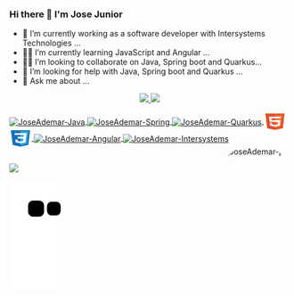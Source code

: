 ### Hi there 👋 I'm Jose Junior


- 🔭 I’m currently working as a software developer with Intersystems Technologies ...
- 🐱‍👤 I’m currently learning JavaScript and Angular ...
- 🐱‍🚀 I’m looking to collaborate on Java, Spring boot and Quarkus...
- 🤔 I’m looking for help with Java, Spring boot and Quarkus ...
- 💬 Ask me about ...

<div align="center">
  <a href="https://github.com/joseademar">
  <img height="180em" src="https://github-readme-stats.vercel.app/api?username=joseademar&show_icons=true&theme=dracula&include_all_commits=true&count_private=true"/>
  <img height="180em" src="https://github-readme-stats.vercel.app/api/top-langs/?username=joseademar&layout=compact&langs_count=7&theme=dracula"/>
</div>
<div style="display: inline_block"><br>
  <img align="center" alt="JoseAdemar-Java" height="30" width="40" src="https://cdn.jsdelivr.net/gh/devicons/devicon/icons/java/java-original.svg">
  <img align="center" alt="JoseAdemar-Spring" height="30" width="40" src="https://cdn.jsdelivr.net/gh/devicons/devicon/icons/spring/spring-original.svg">
  <img align="center" alt="JoseAdemar-Quarkus" height="30" width="40" src="https://design.jboss.org/quarkus/logo/final/PNG/quarkus_logo_vertical_rgb_1280px_default.png">
  <img align="center" alt="JoseAdemar-HTML" height="30" width="40" src="https://raw.githubusercontent.com/devicons/devicon/master/icons/html5/html5-original.svg">
  <img align="center" alt="JoseAdemar-CSS" height="30" width="40" src="https://raw.githubusercontent.com/devicons/devicon/master/icons/css3/css3-original.svg">
  <img align="center" alt="JoseAdemar-Angular" height="30" width="40" src="https://cdn.jsdelivr.net/gh/devicons/devicon/icons/angularjs/angularjs-original.svg">
  <img align="center" alt="JoseAdemar-Intersystems" height="30" width="40" src="https://www.intersystems.com/br/wp-content/uploads/sites/7/2021/01/ISIris_logo_3.jpg">
  <img align="right" alt="JoseAdemar-pic" height="150" style="border-radius:50px;" src="https://media-exp1.licdn.com/dms/image/C4D03AQGM5Q0PfUv0XA/profile-displayphoto-shrink_200_200/0/1628511636957?e=1651104000&v=beta&t=8_5RmHxxuuETJveur-antY5rmAM_oi1Z4Q5GKSPhG4k">
</div>
  
  ##
 
<div> 

  <a href="https://www.linkedin.com/in/josejuniordev/" target="_blank"><img src="https://img.shields.io/badge/-LinkedIn-%230077B5?style=for-the-badge&logo=linkedin&logoColor=white" target="_blank"></a> 
 
  ![Snake animation](https://github.com/rafaballerini/rafaballerini/blob/output/github-contribution-grid-snake.svg)
 
</div>
